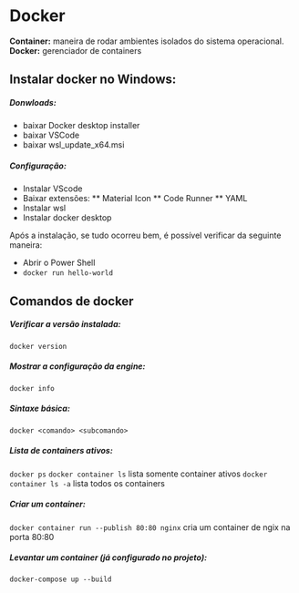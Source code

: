 # Docker
**Container:** maneira de rodar ambientes isolados do sistema operacional.
**Docker:** gerenciador de containers


## Instalar docker no Windows:
##### Donwloads:
* baixar Docker desktop installer
* baixar VSCode
* baixar wsl_update_x64.msi

##### Configuração:
* Instalar VScode
* Baixar extensões:
** Material Icon
** Code Runner
** YAML
* Instalar wsl
* Instalar docker desktop

Após a instalação, se tudo ocorreu bem, é possível verificar da seguinte maneira:
* Abrir o Power Shell
* `docker run hello-world`


## Comandos de docker

##### Verificar a versão instalada:
`docker version`

##### Mostrar a configuração da engine:
`docker info`

##### Sintaxe básica:
`docker <comando> <subcomando>`

##### Lista de containers ativos:
`docker ps` 
`docker container ls` lista somente container ativos 
`docker container ls -a` lista todos os containers 

##### Criar um container:
`docker container run --publish 80:80 nginx` cria um container de ngix na porta 80:80

##### Levantar um container (já configurado no projeto):
`docker-compose up --build`


